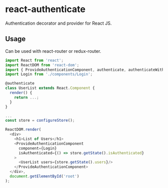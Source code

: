 # react-authenticate

Authentication decorator and provider for React JS.

## Usage

Can be used with react-router or redux-router.

```javascript
import React from 'react';
import ReactDOM from 'react-dom';
import { ProvideAuthenticationComponent, authenticate, authenticateWith } from 'react-authenticate';
import Login from './components/Login';

@authenticate
class UserList extends React.Component {
  render() {
    return ...;
  }
}

...
const store = configureStore();

ReactDOM.render(
  <div>
    <h1>List of Users</h1>
    <ProvideAuthenticationComponent
      component={Login}
      isAuthenticated={() => store.getState().isAuthenticated}
    >
      <UserList users={store.getState().users}/>
    </ProvideAuthenticationComponent>
  </div>,
  document.getElementById('root')
);
```
